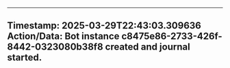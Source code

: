 
---
**Timestamp:** 2025-03-29T22:43:03.309636
**Action/Data:**
Bot instance c8475e86-2733-426f-8442-0323080b38f8 created and journal started.
---
